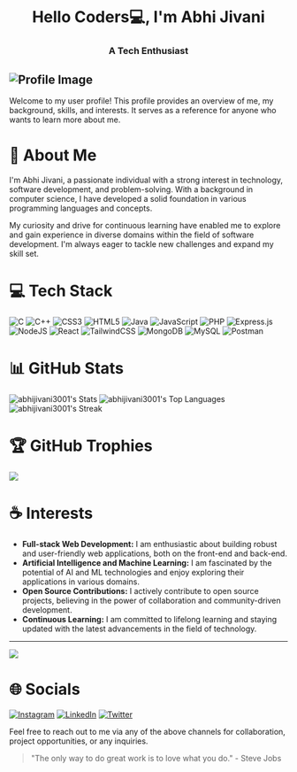 
<!-- # Abhi Jivani's User Profile -->
<h1 align="center">Hello Coders💻, I'm Abhi Jivani</h1>
<h3 align="center">A Tech Enthusiast</h3>

## <img src="https://user-images.githubusercontent.com/22107794/139580686-887df369-edb8-4bc8-b607-4fbf6d7e4866.gif" alt="Profile Image" width="auto" height="auto">

Welcome to my user profile! This profile provides an overview of me, my background, skills, and interests. It serves as a reference for anyone who wants to learn more about me.

<!-- ## About Me -->
# 🚀 About Me

I'm Abhi Jivani, a passionate individual with a strong interest in technology, software development, and problem-solving. With a background in computer science, I have developed a solid foundation in various programming languages and concepts.

My curiosity and drive for continuous learning have enabled me to explore and gain experience in diverse domains within the field of software development. I'm always eager to tackle new challenges and expand my skill set.

<!-- ## Skills -->
<!-- ## 🛠 Skills

- **Programming Languages:** I am proficient in languages such as C, C++, Java and JavaScript.
- **Web Development:** I have experience in front-end development using HTML, CSS, and JavaScript, as well as back-end development using Node.js and Express.js.
- **Data Structures and Algorithms:** I have a strong grasp of fundamental data structures and algorithms, enabling me to solve complex problems efficiently.
- **Database Management:** I am familiar with database management systems like MySQL and MongoDB, and have experience in designing and implementing database schemas.
- **Version Control:** I am skilled in using Git and GitHub for version control and collaboration on software projects.
- **Problem-solving:** I enjoy solving challenging problems and applying critical thinking to come up with effective solutions. -->

# 💻 Tech Stack
![C](https://img.shields.io/badge/c-%2300599C.svg?style=for-the-badge&logo=c&logoColor=white) ![C++](https://img.shields.io/badge/c++-%2300599C.svg?style=for-the-badge&logo=c%2B%2B&logoColor=white) ![CSS3](https://img.shields.io/badge/css3-%231572B6.svg?style=for-the-badge&logo=css3&logoColor=white) ![HTML5](https://img.shields.io/badge/html5-%23E34F26.svg?style=for-the-badge&logo=html5&logoColor=white) ![Java](https://img.shields.io/badge/java-%23ED8B00.svg?style=for-the-badge&logo=java&logoColor=white) ![JavaScript](https://img.shields.io/badge/javascript-%23323330.svg?style=for-the-badge&logo=javascript&logoColor=%23F7DF1E) ![PHP](https://img.shields.io/badge/php-%23777BB4.svg?style=for-the-badge&logo=php&logoColor=white) ![Express.js](https://img.shields.io/badge/express.js-%23404d59.svg?style=for-the-badge&logo=express&logoColor=%2361DAFB) ![NodeJS](https://img.shields.io/badge/node.js-6DA55F?style=for-the-badge&logo=node.js&logoColor=white) ![React](https://img.shields.io/badge/react-%2320232a.svg?style=for-the-badge&logo=react&logoColor=%2361DAFB) ![TailwindCSS](https://img.shields.io/badge/tailwindcss-%2338B2AC.svg?style=for-the-badge&logo=tailwind-css&logoColor=white) ![MongoDB](https://img.shields.io/badge/MongoDB-%234ea94b.svg?style=for-the-badge&logo=mongodb&logoColor=white) ![MySQL](https://img.shields.io/badge/mysql-%2300f.svg?style=for-the-badge&logo=mysql&logoColor=white) ![Postman](https://img.shields.io/badge/Postman-FF6C37?style=for-the-badge&logo=postman&logoColor=white)


# 📊 GitHub Stats
![abhijivani3001's Stats](https://github-readme-stats.vercel.app/api?username=abhijivani3001&theme=tokyonight&show_icons=true&hide_border=false&count_private=true)
![abhijivani3001's Top Languages](https://github-readme-stats.vercel.app/api/top-langs/?username=abhijivani3001&theme=tokyonight&show_icons=true&hide_border=false&layout=compact)
![abhijivani3001's Streak](https://github-readme-streak-stats.herokuapp.com/?user=abhijivani3001&theme=tokyonight&hide_border=false)

# 🏆 GitHub Trophies
![](https://github-profile-trophy.vercel.app/?username=abhijivani3001&theme=radical&no-frame=false&no-bg=true&margin-w=4)

# ☕ Interests
- **Full-stack Web Development:** I am enthusiastic about building robust and user-friendly web applications, both on the front-end and back-end.
- **Artificial Intelligence and Machine Learning:** I am fascinated by the potential of AI and ML technologies and enjoy exploring their applications in various domains.
- **Open Source Contributions:** I actively contribute to open source projects, believing in the power of collaboration and community-driven development.
- **Continuous Learning:** I am committed to lifelong learning and staying updated with the latest advancements in the field of technology.

<!-- ## Contact Information

- **GitHub:** [github.com/abhijivani3001](https://github.com/abhijivani3001)
- **LinkedIn:** [linkedin.com/in/abhijivani](https://linkedin.com/in/abhijivani)
- **Twitter:** [twitter.com/abhijivani3001](https://twitter.com/abhijivani3001)
- **Email:** [abhijivani3001@gmail.com](mailto:abhijivani3001@gmail.com)

[![twitter](https://img.shields.io/badge/twitter-1DA1F2?style=for-the-badge&logo=twitter&logoColor=white)](https://twitter.com/) -->


---
[![](https://visitcount.itsvg.in/api?id=abhijivani3001&icon=0&color=0)](https://visitcount.itsvg.in)

# 🌐 Socials
[![Instagram](https://img.shields.io/badge/Instagram-%23E4405F.svg?logo=Instagram&logoColor=white)](https://instagram.com/abhijivani3001) [![LinkedIn](https://img.shields.io/badge/LinkedIn-%230077B5.svg?logo=linkedin&logoColor=white)](https://linkedin.com/in/abhijivani) [![Twitter](https://img.shields.io/badge/Twitter-%231DA1F2.svg?logo=Twitter&logoColor=white)](https://twitter.com/abhijivani3001) 



Feel free to reach out to me via any of the above channels for collaboration, project opportunities, or any inquiries.

> "The only way to do great work is to love what you do." - Steve Jobs


<!-- ## 🐦 Latest Tweet -->
<!-- [![](https://gtce.itsvg.in/api?username=abhijivani3001)](https://github.com/VishwaGauravIn/github-twitter-card-embed) -->

<!-- ### ✍️ Random Dev Quote
![](https://quotes-github-readme.vercel.app/api?type=horizontal&theme=radical) -->



<!-- Proudly created with GPRM ( https://gprm.itsvg.in ) -->
